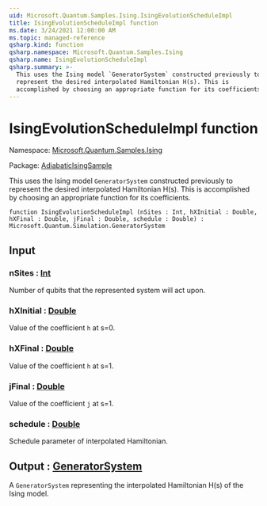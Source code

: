 ```yaml
---
uid: Microsoft.Quantum.Samples.Ising.IsingEvolutionScheduleImpl
title: IsingEvolutionScheduleImpl function
ms.date: 3/24/2021 12:00:00 AM
ms.topic: managed-reference
qsharp.kind: function
qsharp.namespace: Microsoft.Quantum.Samples.Ising
qsharp.name: IsingEvolutionScheduleImpl
qsharp.summary: >-
  This uses the Ising model `GeneratorSystem` constructed previously to
  represent the desired interpolated Hamiltonian H(s). This is
  accomplished by choosing an appropriate function for its coefficients.
---
```


# IsingEvolutionScheduleImpl function

Namespace: [Microsoft.Quantum.Samples.Ising](xref:Microsoft.Quantum.Samples.Ising)

Package: [AdiabaticIsingSample](https://nuget.org/packages/AdiabaticIsingSample)


This uses the Ising model `GeneratorSystem` constructed previously torepresent the desired interpolated Hamiltonian H(s). This isaccomplished by choosing an appropriate function for its coefficients.

```qsharp
function IsingEvolutionScheduleImpl (nSites : Int, hXInitial : Double, hXFinal : Double, jFinal : Double, schedule : Double) : Microsoft.Quantum.Simulation.GeneratorSystem
```


## Input

### nSites : [Int](xref:microsoft.quantum.lang-ref.int)

Number of qubits that the represented system will act upon.


### hXInitial : [Double](xref:microsoft.quantum.lang-ref.double)

Value of the coefficient `h` at s=0.


### hXFinal : [Double](xref:microsoft.quantum.lang-ref.double)

Value of the coefficient `h` at s=1.


### jFinal : [Double](xref:microsoft.quantum.lang-ref.double)

Value of the coefficient `j` at s=1.


### schedule : [Double](xref:microsoft.quantum.lang-ref.double)

Schedule parameter of interpolated Hamiltonian.



## Output : [GeneratorSystem](xref:Microsoft.Quantum.Simulation.GeneratorSystem)

A `GeneratorSystem` representing the interpolated Hamiltonian H(s) ofthe Ising model.